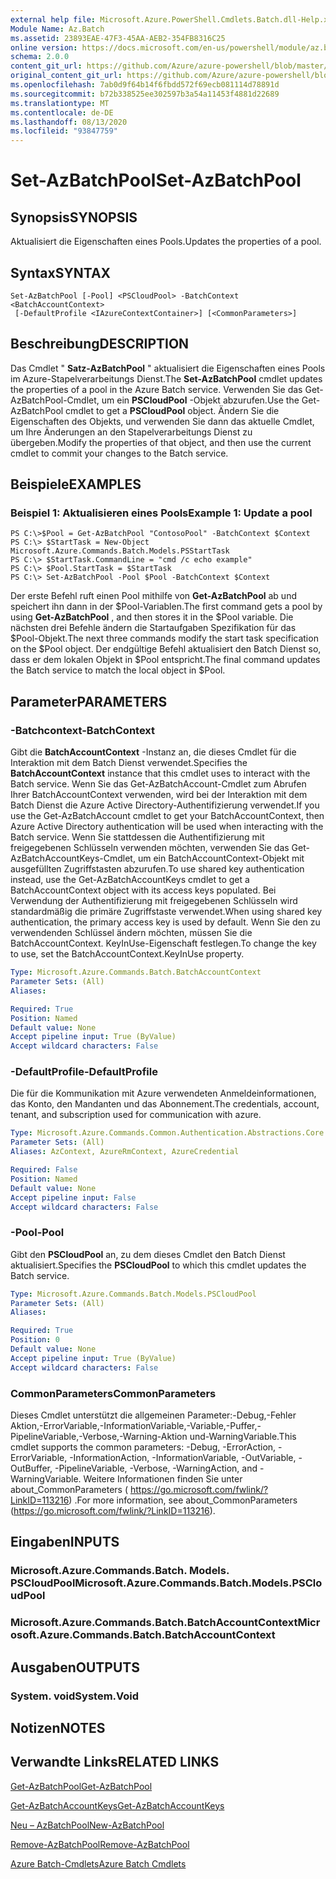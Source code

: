 ```yaml
---
external help file: Microsoft.Azure.PowerShell.Cmdlets.Batch.dll-Help.xml
Module Name: Az.Batch
ms.assetid: 23893EAE-47F3-45AA-AEB2-354FB8316C25
online version: https://docs.microsoft.com/en-us/powershell/module/az.batch/set-azbatchpool
schema: 2.0.0
content_git_url: https://github.com/Azure/azure-powershell/blob/master/src/Batch/Batch/help/Set-AzBatchPool.md
original_content_git_url: https://github.com/Azure/azure-powershell/blob/master/src/Batch/Batch/help/Set-AzBatchPool.md
ms.openlocfilehash: 7ab0d9f64b14f6fbdd572f69ecb081114d78891d
ms.sourcegitcommit: b72b338525ee302597b3a54a11453f4881d22689
ms.translationtype: MT
ms.contentlocale: de-DE
ms.lasthandoff: 08/13/2020
ms.locfileid: "93847759"
---
```

# <span data-ttu-id="6c2b9-101">Set-AzBatchPool</span><span class="sxs-lookup"><span data-stu-id="6c2b9-101">Set-AzBatchPool</span></span>

## <span data-ttu-id="6c2b9-102">Synopsis</span><span class="sxs-lookup"><span data-stu-id="6c2b9-102">SYNOPSIS</span></span>
<span data-ttu-id="6c2b9-103">Aktualisiert die Eigenschaften eines Pools.</span><span class="sxs-lookup"><span data-stu-id="6c2b9-103">Updates the properties of a pool.</span></span>

## <span data-ttu-id="6c2b9-104">Syntax</span><span class="sxs-lookup"><span data-stu-id="6c2b9-104">SYNTAX</span></span>

```
Set-AzBatchPool [-Pool] <PSCloudPool> -BatchContext <BatchAccountContext>
 [-DefaultProfile <IAzureContextContainer>] [<CommonParameters>]
```

## <span data-ttu-id="6c2b9-105">Beschreibung</span><span class="sxs-lookup"><span data-stu-id="6c2b9-105">DESCRIPTION</span></span>
<span data-ttu-id="6c2b9-106">Das Cmdlet " **Satz-AzBatchPool** " aktualisiert die Eigenschaften eines Pools im Azure-Stapelverarbeitungs Dienst.</span><span class="sxs-lookup"><span data-stu-id="6c2b9-106">The **Set-AzBatchPool** cmdlet updates the properties of a pool in the Azure Batch service.</span></span>
<span data-ttu-id="6c2b9-107">Verwenden Sie das Get-AzBatchPool-Cmdlet, um ein **PSCloudPool** -Objekt abzurufen.</span><span class="sxs-lookup"><span data-stu-id="6c2b9-107">Use the Get-AzBatchPool cmdlet to get a **PSCloudPool** object.</span></span>
<span data-ttu-id="6c2b9-108">Ändern Sie die Eigenschaften des Objekts, und verwenden Sie dann das aktuelle Cmdlet, um Ihre Änderungen an den Stapelverarbeitungs Dienst zu übergeben.</span><span class="sxs-lookup"><span data-stu-id="6c2b9-108">Modify the properties of that object, and then use the current cmdlet to commit your changes to the Batch service.</span></span>

## <span data-ttu-id="6c2b9-109">Beispiele</span><span class="sxs-lookup"><span data-stu-id="6c2b9-109">EXAMPLES</span></span>

### <span data-ttu-id="6c2b9-110">Beispiel 1: Aktualisieren eines Pools</span><span class="sxs-lookup"><span data-stu-id="6c2b9-110">Example 1: Update a pool</span></span>
```
PS C:\>$Pool = Get-AzBatchPool "ContosoPool" -BatchContext $Context
PS C:\> $StartTask = New-Object Microsoft.Azure.Commands.Batch.Models.PSStartTask
PS C:\> $StartTask.CommandLine = "cmd /c echo example"
PS C:\> $Pool.StartTask = $StartTask
PS C:\> Set-AzBatchPool -Pool $Pool -BatchContext $Context
```

<span data-ttu-id="6c2b9-111">Der erste Befehl ruft einen Pool mithilfe von **Get-AzBatchPool** ab und speichert ihn dann in der $Pool-Variablen.</span><span class="sxs-lookup"><span data-stu-id="6c2b9-111">The first command gets a pool by using **Get-AzBatchPool** , and then stores it in the $Pool variable.</span></span>
<span data-ttu-id="6c2b9-112">Die nächsten drei Befehle ändern die Startaufgaben Spezifikation für das $Pool-Objekt.</span><span class="sxs-lookup"><span data-stu-id="6c2b9-112">The next three commands modify the start task specification on the $Pool object.</span></span>
<span data-ttu-id="6c2b9-113">Der endgültige Befehl aktualisiert den Batch Dienst so, dass er dem lokalen Objekt in $Pool entspricht.</span><span class="sxs-lookup"><span data-stu-id="6c2b9-113">The final command updates the Batch service to match the local object in $Pool.</span></span>

## <span data-ttu-id="6c2b9-114">Parameter</span><span class="sxs-lookup"><span data-stu-id="6c2b9-114">PARAMETERS</span></span>

### <span data-ttu-id="6c2b9-115">-Batchcontext</span><span class="sxs-lookup"><span data-stu-id="6c2b9-115">-BatchContext</span></span>
<span data-ttu-id="6c2b9-116">Gibt die **BatchAccountContext** -Instanz an, die dieses Cmdlet für die Interaktion mit dem Batch Dienst verwendet.</span><span class="sxs-lookup"><span data-stu-id="6c2b9-116">Specifies the **BatchAccountContext** instance that this cmdlet uses to interact with the Batch service.</span></span>
<span data-ttu-id="6c2b9-117">Wenn Sie das Get-AzBatchAccount-Cmdlet zum Abrufen Ihrer BatchAccountContext verwenden, wird bei der Interaktion mit dem Batch Dienst die Azure Active Directory-Authentifizierung verwendet.</span><span class="sxs-lookup"><span data-stu-id="6c2b9-117">If you use the Get-AzBatchAccount cmdlet to get your BatchAccountContext, then Azure Active Directory authentication will be used when interacting with the Batch service.</span></span> <span data-ttu-id="6c2b9-118">Wenn Sie stattdessen die Authentifizierung mit freigegebenen Schlüsseln verwenden möchten, verwenden Sie das Get-AzBatchAccountKeys-Cmdlet, um ein BatchAccountContext-Objekt mit ausgefüllten Zugriffstasten abzurufen.</span><span class="sxs-lookup"><span data-stu-id="6c2b9-118">To use shared key authentication instead, use the Get-AzBatchAccountKeys cmdlet to get a BatchAccountContext object with its access keys populated.</span></span> <span data-ttu-id="6c2b9-119">Bei Verwendung der Authentifizierung mit freigegebenen Schlüsseln wird standardmäßig die primäre Zugriffstaste verwendet.</span><span class="sxs-lookup"><span data-stu-id="6c2b9-119">When using shared key authentication, the primary access key is used by default.</span></span> <span data-ttu-id="6c2b9-120">Wenn Sie den zu verwendenden Schlüssel ändern möchten, müssen Sie die BatchAccountContext. KeyInUse-Eigenschaft festlegen.</span><span class="sxs-lookup"><span data-stu-id="6c2b9-120">To change the key to use, set the BatchAccountContext.KeyInUse property.</span></span>

```yaml
Type: Microsoft.Azure.Commands.Batch.BatchAccountContext
Parameter Sets: (All)
Aliases:

Required: True
Position: Named
Default value: None
Accept pipeline input: True (ByValue)
Accept wildcard characters: False
```

### <span data-ttu-id="6c2b9-121">-DefaultProfile</span><span class="sxs-lookup"><span data-stu-id="6c2b9-121">-DefaultProfile</span></span>
<span data-ttu-id="6c2b9-122">Die für die Kommunikation mit Azure verwendeten Anmeldeinformationen, das Konto, den Mandanten und das Abonnement.</span><span class="sxs-lookup"><span data-stu-id="6c2b9-122">The credentials, account, tenant, and subscription used for communication with azure.</span></span>

```yaml
Type: Microsoft.Azure.Commands.Common.Authentication.Abstractions.Core.IAzureContextContainer
Parameter Sets: (All)
Aliases: AzContext, AzureRmContext, AzureCredential

Required: False
Position: Named
Default value: None
Accept pipeline input: False
Accept wildcard characters: False
```

### <span data-ttu-id="6c2b9-123">-Pool</span><span class="sxs-lookup"><span data-stu-id="6c2b9-123">-Pool</span></span>
<span data-ttu-id="6c2b9-124">Gibt den **PSCloudPool** an, zu dem dieses Cmdlet den Batch Dienst aktualisiert.</span><span class="sxs-lookup"><span data-stu-id="6c2b9-124">Specifies the **PSCloudPool** to which this cmdlet updates the Batch service.</span></span>

```yaml
Type: Microsoft.Azure.Commands.Batch.Models.PSCloudPool
Parameter Sets: (All)
Aliases:

Required: True
Position: 0
Default value: None
Accept pipeline input: True (ByValue)
Accept wildcard characters: False
```

### <span data-ttu-id="6c2b9-125">CommonParameters</span><span class="sxs-lookup"><span data-stu-id="6c2b9-125">CommonParameters</span></span>
<span data-ttu-id="6c2b9-126">Dieses Cmdlet unterstützt die allgemeinen Parameter:-Debug,-Fehler Aktion,-ErrorVariable,-InformationVariable,-Variable,-Puffer,-PipelineVariable,-Verbose,-Warning-Aktion und-WarningVariable.</span><span class="sxs-lookup"><span data-stu-id="6c2b9-126">This cmdlet supports the common parameters: -Debug, -ErrorAction, -ErrorVariable, -InformationAction, -InformationVariable, -OutVariable, -OutBuffer, -PipelineVariable, -Verbose, -WarningAction, and -WarningVariable.</span></span> <span data-ttu-id="6c2b9-127">Weitere Informationen finden Sie unter about_CommonParameters ( https://go.microsoft.com/fwlink/?LinkID=113216) .</span><span class="sxs-lookup"><span data-stu-id="6c2b9-127">For more information, see about_CommonParameters (https://go.microsoft.com/fwlink/?LinkID=113216).</span></span>

## <span data-ttu-id="6c2b9-128">Eingaben</span><span class="sxs-lookup"><span data-stu-id="6c2b9-128">INPUTS</span></span>

### <span data-ttu-id="6c2b9-129">Microsoft.Azure.Commands.Batch. Models. PSCloudPool</span><span class="sxs-lookup"><span data-stu-id="6c2b9-129">Microsoft.Azure.Commands.Batch.Models.PSCloudPool</span></span>

### <span data-ttu-id="6c2b9-130">Microsoft.Azure.Commands.Batch.BatchAccountContext</span><span class="sxs-lookup"><span data-stu-id="6c2b9-130">Microsoft.Azure.Commands.Batch.BatchAccountContext</span></span>

## <span data-ttu-id="6c2b9-131">Ausgaben</span><span class="sxs-lookup"><span data-stu-id="6c2b9-131">OUTPUTS</span></span>

### <span data-ttu-id="6c2b9-132">System. void</span><span class="sxs-lookup"><span data-stu-id="6c2b9-132">System.Void</span></span>

## <span data-ttu-id="6c2b9-133">Notizen</span><span class="sxs-lookup"><span data-stu-id="6c2b9-133">NOTES</span></span>

## <span data-ttu-id="6c2b9-134">Verwandte Links</span><span class="sxs-lookup"><span data-stu-id="6c2b9-134">RELATED LINKS</span></span>

[<span data-ttu-id="6c2b9-135">Get-AzBatchPool</span><span class="sxs-lookup"><span data-stu-id="6c2b9-135">Get-AzBatchPool</span></span>](./Get-AzBatchPool.md)

[<span data-ttu-id="6c2b9-136">Get-AzBatchAccountKeys</span><span class="sxs-lookup"><span data-stu-id="6c2b9-136">Get-AzBatchAccountKeys</span></span>](./Get-AzBatchAccountKey.md)

[<span data-ttu-id="6c2b9-137">Neu – AzBatchPool</span><span class="sxs-lookup"><span data-stu-id="6c2b9-137">New-AzBatchPool</span></span>](./New-AzBatchPool.md)

[<span data-ttu-id="6c2b9-138">Remove-AzBatchPool</span><span class="sxs-lookup"><span data-stu-id="6c2b9-138">Remove-AzBatchPool</span></span>](./Remove-AzBatchPool.md)

[<span data-ttu-id="6c2b9-139">Azure Batch-Cmdlets</span><span class="sxs-lookup"><span data-stu-id="6c2b9-139">Azure Batch Cmdlets</span></span>](/powershell/module/az.batch)


